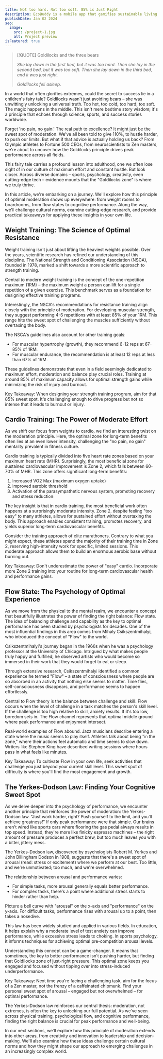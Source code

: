 ```yaml
---
title: Not too hard. Not too soft. 85% is Just Right
description: EcoBuddy is a mobile app that gamifies sustainable living. Users can set eco-friendly goals, track their carbon footprint, and earn virtual rewards for adopting environmentally conscious habits.
publishDate: Jan 02 2024
seo:
  image:
    src: /project-1.jpg
    alt: Project preview
isFeatured: true
---
```


> [!QUOTE] Goldilocks and the three bears
> 
> *She lay down in the first bed, but it was too hard.* 
> *Then she lay in the second bed, but it was too soft.* 
> *Then she lay down in the third bed, and it was just right.* 
> 
> *Goldilocks fell asleep.*

In a world that often glorifies extremes, could the secret to success lie in a children's fairy tale? Goldilocks wasn't just avoiding bears – she was unwittingly unlocking a universal truth. Too hot, too cold, too hard, too soft. The magic happens in the middle. This isn't mere bedtime story wisdom; it's a principle that echoes through science, sports, and success stories worldwide.

Forget 'no pain, no gain.' The real path to excellence? It might just be the sweet spot of moderation. We've all been told to give 110%, to hustle harder, to push our limits. But what if that advice is actually holding us back? From Olympic athletes to Fortune 500 CEOs, from neuroscientists to Zen masters, we're about to uncover how the Goldilocks principle drives peak performance across all fields.

This fairy tale carries a profound lesson into adulthood, one we often lose sight of in our culture of maximum effort and constant hustle. But look closer. Across diverse domains – sports, psychology, creativity, even cutting-edge tech – evidence mounts that the "Goldilocks zone" is where we truly thrive.

In this article, we're embarking on a journey. We'll explore how this principle of optimal moderation shows up everywhere: from weight rooms to boardrooms, from flow states to cognitive performance. Along the way, we'll challenge cultural norms, examine cutting-edge research, and provide practical takeaways for applying these insights in your own life.

## Weight Training: The Science of Optimal Resistance

Weight training isn't just about lifting the heaviest weights possible. Over the years, scientific research has refined our understanding of this discipline. The National Strength and Conditioning Association (NSCA), founded in 1978, marked a shift towards a more scientific approach to strength training.

Central to modern weight training is the concept of the one-repetition maximum (1RM) – the maximum weight a person can lift for a single repetition of a given exercise. This benchmark serves as a foundation for designing effective training programs.

Interestingly, the NSCA's recommendations for resistance training align closely with the principle of moderation. For developing muscular strength, they suggest performing 4-6 repetitions with at least 85% of your 1RM. This range hits the sweet spot of challenging the muscles sufficiently without overtaxing the body.

The NSCA's guidelines also account for other training goals:

- For muscular hypertrophy (growth), they recommend 6-12 reps at 67-85% of 1RM.
- For muscular endurance, the recommendation is at least 12 reps at less than 67% of 1RM.

These guidelines demonstrate that even in a field seemingly dedicated to maximum effort, moderation and balance play crucial roles. Training at around 85% of maximum capacity allows for optimal strength gains while minimizing the risk of injury and burnout.

Key Takeaway: When designing your strength training program, aim for that 85% sweet spot. It's challenging enough to drive progress but not so intense that it leads to burnout or injury.

## Cardio Training: The Power of Moderate Effort

As we shift our focus from weights to cardio, we find an interesting twist on the moderation principle. Here, the optimal zone for long-term benefits often lies at an even lower intensity, challenging the "no pain, no gain" mentality prevalent in fitness culture.

Cardio training is typically divided into five heart rate zones based on your maximum heart rate (MHR). Surprisingly, the most beneficial zone for sustained cardiovascular improvement is Zone 2, which falls between 60-70% of MHR. This zone offers significant long-term benefits:

1. Increased VO2 Max (maximum oxygen uptake)
2. Improved aerobic threshold
3. Activation of the parasympathetic nervous system, promoting recovery and stress reduction

The key insight is that in cardio training, the most beneficial work often happens at a surprisingly moderate intensity. Zone 2, despite feeling "too easy" to many athletes, allows for sustained effort without overtaxing the body. This approach enables consistent training, promotes recovery, and yields superior long-term cardiovascular benefits.

Consider the training approach of elite marathoners. Contrary to what you might expect, these athletes spend the majority of their training time in Zone 2, reserving high-intensity work for specific, limited sessions. This moderate approach allows them to build an enormous aerobic base without burning out.

Key Takeaway: Don't underestimate the power of "easy" cardio. Incorporate more Zone 2 training into your routine for long-term cardiovascular health and performance gains.

## Flow State: The Psychology of Optimal Experience

As we move from the physical to the mental realm, we encounter a concept that beautifully illustrates the power of finding the right balance: Flow state. The idea of balancing challenge and capability as the key to optimal performance has been studied by psychologists for decades. One of the most influential findings in this area comes from Mihaly Csikszentmihalyi, who introduced the concept of "Flow" to the world.

Csikszentmihalyi's journey began in the 1960s when he was a psychology professor at the University of Chicago. Intrigued by what makes people truly happy and fulfilled, he observed artists who would become so immersed in their work that they would forget to eat or sleep.

Through extensive research, Csikszentmihalyi identified a common experience he termed "Flow" – a state of consciousness where people are so absorbed in an activity that nothing else seems to matter. Time flies, self-consciousness disappears, and performance seems to happen effortlessly.

Central to Flow theory is the balance between challenge and skill. Flow occurs when the level of challenge in a task matches the person's skill level. If the challenge is too high relative to skill, anxiety results. If it's too low, boredom sets in. The Flow channel represents that optimal middle ground where peak performance and enjoyment intersect.

Real-world examples of Flow abound. Jazz musicians describe entering a state where the music seems to play itself. Athletes talk about being "in the zone," where their actions feel automatic and time seems to slow down. Writers like Stephen King have described writing sessions where hours pass in what feels like minutes.

Key Takeaway: To cultivate Flow in your own life, seek activities that challenge you just beyond your current skill level. This sweet spot of difficulty is where you'll find the most engagement and growth.

## The Yerkes-Dodson Law: Finding Your Cognitive Sweet Spot

As we delve deeper into the psychology of performance, we encounter another principle that reinforces the power of moderation: the Yerkes-Dodson law. "Just work harder, right? Push yourself to the limit, and you'll achieve greatness!" If only peak performance were that simple. Our brains aren't wired like sports cars where flooring the gas pedal always results in top speed. Instead, they're more like finicky espresso machines – the right amount of pressure produces a perfect brew, but too much leaves you with a bitter, jittery mess.

The Yerkes-Dodson law, discovered by psychologists Robert M. Yerkes and John Dillingham Dodson in 1908, suggests that there's a sweet spot of arousal (read: stress or excitement) where we perform at our best. Too little, and we're unmotivated; too much, and we're overwhelmed.

The relationship between arousal and performance varies:

- For simple tasks, more arousal generally equals better performance.
- For complex tasks, there's a point where additional stress starts to hinder rather than help.

Picture a bell curve with "arousal" on the x-axis and "performance" on the y-axis. For difficult tasks, performance rises with arousal up to a point, then takes a nosedive.

This law has been widely studied and applied in various fields. In education, it helps explain why a moderate level of test anxiety can improve performance, while excessive stress leads to choking. In sports psychology, it informs techniques for achieving optimal pre-competition arousal levels.

Understanding this concept can be a game-changer. It means that sometimes, the key to better performance isn't pushing harder, but finding that Goldilocks zone of just-right pressure. This optimal zone keeps you engaged and focused without tipping over into stress-induced underperformance.

Key Takeaway: Next time you're facing a challenging task, aim for the focus of a Zen master, not the frenzy of a caffeinated chipmunk. Find your personal sweet spot of arousal – engaged but not overwhelmed – for optimal performance.

The Yerkes-Dodson law reinforces our central thesis: moderation, not extremes, is often the key to unlocking our full potential. As we've seen across physical training, psychological flow, and cognitive performance, finding the right balance is crucial for peak performance and well-being.

In our next sections, we'll explore how this principle of moderation extends into other areas, from creativity and innovation to leadership and decision-making. We'll also examine how these ideas challenge certain cultural norms and how they might shape our approach to emerging challenges in an increasingly complex world.
